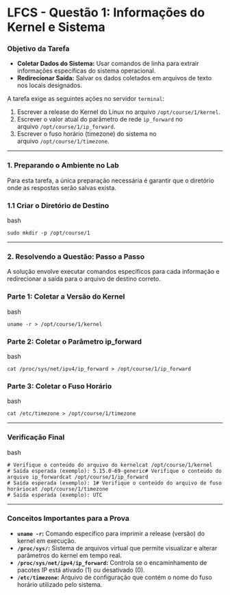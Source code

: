 # 

# **LFCS - Questão 1: Informações do Kernel e Sistema**

### **Objetivo da Tarefa**

- **Coletar Dados do Sistema:** Usar comandos de linha para extrair informações específicas do sistema operacional.
- **Redirecionar Saída:** Salvar os dados coletados em arquivos de texto nos locais designados.

A tarefa exige as seguintes ações no servidor `terminal`:

1. Escrever a release do Kernel do Linux no arquivo `/opt/course/1/kernel`.
2. Escrever o valor atual do parâmetro de rede `ip_forward` no arquivo `/opt/course/1/ip_forward`.
3. Escrever o fuso horário (timezone) do sistema no arquivo `/opt/course/1/timezone`.

---

### **1. Preparando o Ambiente no Lab**

Para esta tarefa, a única preparação necessária é garantir que o diretório onde as respostas serão salvas exista.

### **1.1 Criar o Diretório de Destino**

bash

```
sudo mkdir -p /opt/course/1
```

---

### **2. Resolvendo a Questão: Passo a Passo**

A solução envolve executar comandos específicos para cada informação e redirecionar a saída para o arquivo de destino correto.

### **Parte 1: Coletar a Versão do Kernel**

bash

```
uname -r > /opt/course/1/kernel
```

### **Parte 2: Coletar o Parâmetro ip_forward**

bash

```
cat /proc/sys/net/ipv4/ip_forward > /opt/course/1/ip_forward
```

### **Parte 3: Coletar o Fuso Horário**

bash

```
cat /etc/timezone > /opt/course/1/timezone
```

---

### **Verificação Final**

bash

```
# Verifique o conteúdo do arquivo do kernelcat /opt/course/1/kernel
# Saída esperada (exemplo): 5.15.0-69-generic# Verifique o conteúdo do arquivo ip_forwardcat /opt/course/1/ip_forward
# Saída esperada (exemplo): 1# Verifique o conteúdo do arquivo de fuso horáriocat /opt/course/1/timezone
# Saída esperada (exemplo): UTC
```

---

### **Conceitos Importantes para a Prova**

- **`uname -r`:** Comando específico para imprimir a release (versão) do kernel em execução.
- **`/proc/sys/`:** Sistema de arquivos virtual que permite visualizar e alterar parâmetros do kernel em tempo real.
- **`/proc/sys/net/ipv4/ip_forward`:** Controla se o encaminhamento de pacotes IP está ativado (1) ou desativado (0).
- **`/etc/timezone`:** Arquivo de configuração que contém o nome do fuso horário utilizado pelo sistema.
